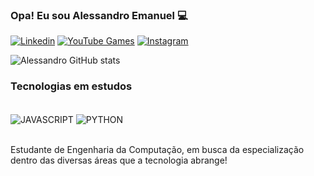### Opa! Eu sou Alessandro Emanuel 💻

[![Linkedin](https://img.shields.io/badge/LinkedIn-0077B5?style=for-the-badge&logo=linkedin&logoColor=white)](https://www.linkedin.com/in/alessandro-emanuel-b2a533145/)
[![YouTube Games](https://img.shields.io/badge/YouTube-FF0000?style=for-the-badge&logo=youtube&logoColor=white)](https://www.youtube.com/channel/UCMO4ifC3ZGVRNweu_-xcGwQ)
[![Instagram](https://img.shields.io/badge/Instagram-E4405F?style=for-the-badge&logo=instagram&logoColor=white)](https://instagram.com/_sandrin.ff)


![Alessandro GitHub stats](https://github-readme-stats.vercel.app/api?username=alessandroedr17&show_icons=true&theme=radical)


### Tecnologias em estudos

<div 
  style="display: inline_block"><br/><img align="center" alt="JAVASCRIPT" src="https://img.shields.io/badge/JavaScript-F7DF1E?style=for-the-badge&logo=javascript&logoColor=black"> 
  <img align="center" alt="PYTHON" src="https://img.shields.io/badge/Python-14354C?style=for-the-badge&logo=python&logoColor=white"> 
</div><br/>
 


 Estudante de Engenharia da Computação, em busca da especialização dentro das diversas áreas que a tecnologia abrange!
